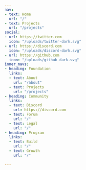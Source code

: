 ```yaml
---
nav:
- text: Home
  url: "/"
- text: Projects
  url: "/projects"
social:
- url: https://twitter.com
  icon: "/uploads/twitter-dark.svg"
- url: https://discord.com
  icon: "/uploads/discord-dark.svg"
- url: https://github.com
  icon: "/uploads/github-dark.svg"
inner_navs:
- heading: Foundation
  links:
  - text: About
    url: "/about"
  - text: Projects
    url: "/projects"
- heading: Community
  links:
  - text: Discord
    url: https://discord.com
  - text: Forum
    url: "/"
  - text: Legal
    url: "/"
- heading: Program
  links:
  - text: Build
    url: "/"
  - text: Growth
    url: "/"

---
```

